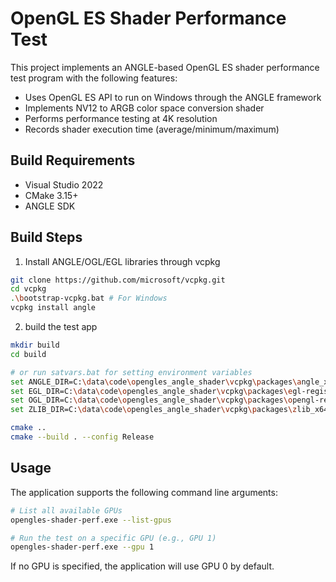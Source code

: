 # OpenGL ES Shader Performance Test

This project implements an ANGLE-based OpenGL ES shader performance test program with the following features:
- Uses OpenGL ES API to run on Windows through the ANGLE framework
- Implements NV12 to ARGB color space conversion shader
- Performs performance testing at 4K resolution
- Records shader execution time (average/minimum/maximum)

## Build Requirements
- Visual Studio 2022
- CMake 3.15+
- ANGLE SDK

## Build Steps
1. Install ANGLE/OGL/EGL libraries through vcpkg

```bash
git clone https://github.com/microsoft/vcpkg.git
cd vcpkg
.\bootstrap-vcpkg.bat # For Windows
vcpkg install angle
```

2. build the test app

```bash
mkdir build
cd build

# or run satvars.bat for setting environment variables
set ANGLE_DIR=C:\data\code\opengles_angle_shader\vcpkg\packages\angle_x64-windows
set EGL_DIR=C:\data\code\opengles_angle_shader\vcpkg\packages\egl-registry_x64-windows
set OGL_DIR=C:\data\code\opengles_angle_shader\vcpkg\packages\opengl-registry_x64-windows
set ZLIB_DIR=C:\data\code\opengles_angle_shader\vcpkg\packages\zlib_x64-windows

cmake ..
cmake --build . --config Release
```

## Usage

The application supports the following command line arguments:

```bash
# List all available GPUs
opengles-shader-perf.exe --list-gpus

# Run the test on a specific GPU (e.g., GPU 1)
opengles-shader-perf.exe --gpu 1
```

If no GPU is specified, the application will use GPU 0 by default.

